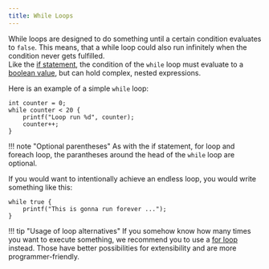 ```yaml
---
title: While Loops
---
```


While loops are designed to do something until a certain condition evaluates to `false`. This means, that a while loop could also run infinitely when the condition never gets fulfilled. <br>
Like the [if statement](../if-statements), the condition of the `while` loop must evaluate to a [boolean value](../data-types#the-bool-data-type), but can hold complex, nested expressions.

Here is an example of a simple `while` loop:
```spice
int counter = 0;
while counter < 20 {
	printf("Loop run %d", counter);
	counter++;
}
```

!!! note "Optional parentheses"
    As with the if statement, for loop and foreach loop, the parantheses around the head of the `while` loop are optional.

If you would want to intentionally achieve an endless loop, you would write something like this:
```spice
while true {
	printf("This is gonna run forever ...");
}
```

!!! tip "Usage of loop alternatives"
    If you somehow know how many times you want to execute something, we recommend you to use a [for loop](../for-loops) instead. Those have better possibilities for extensibility and are more programmer-friendly.